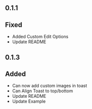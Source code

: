 ## 0.1.1

## Fixed
- Added Custom Edit Options
- Update README

## 0.1.3

## Added
- Can now add custom images in toast
- Can Align Toast to top/bottom
- Update README
- Update Example
